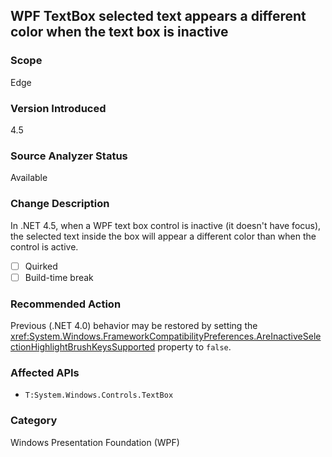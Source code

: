## WPF TextBox selected text appears a different color when the text box is inactive

### Scope
Edge

### Version Introduced
4.5

### Source Analyzer Status
Available

### Change Description

In .NET 4.5, when a WPF text box control is inactive (it doesn't have focus),
the selected text inside the box will appear a different color than when the
control is active.

- [ ] Quirked
- [ ] Build-time break

### Recommended Action

Previous (.NET 4.0) behavior may be restored by setting the
<xref:System.Windows.FrameworkCompatibilityPreferences.AreInactiveSelectionHighlightBrushKeysSupported>
property to `false`.

### Affected APIs
* `T:System.Windows.Controls.TextBox`

### Category
Windows Presentation Foundation (WPF)

<!-- breaking change id: 4 -->
